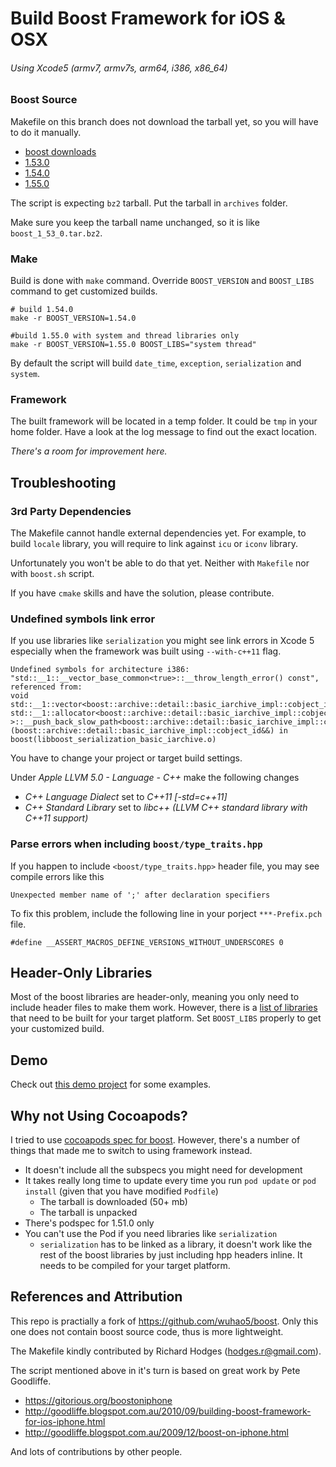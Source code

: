 Build Boost Framework for iOS & OSX
=====
###### Using Xcode5 (armv7, armv7s, arm64, i386, x86_64)

### Boost Source
Makefile on this branch does not download the tarball yet, so you will have to do it manually.

* [boost downloads](http://www.boost.org/users/download/)
* [1.53.0](https://sourceforge.net/projects/boost/files/boost/1.53.0/)
* [1.54.0](https://sourceforge.net/projects/boost/files/boost/1.54.0/)
* [1.55.0](https://sourceforge.net/projects/boost/files/boost/1.55.0/)

The script is expecting `bz2` tarball. Put the tarball in `archives` folder.

Make sure you keep the tarball name unchanged, so it is like `boost_1_53_0.tar.bz2`.

### Make

Build is done with `make` command.
Override `BOOST_VERSION` and `BOOST_LIBS` command to get customized builds.

    # build 1.54.0
    make -r BOOST_VERSION=1.54.0

    #build 1.55.0 with system and thread libraries only
    make -r BOOST_VERSION=1.55.0 BOOST_LIBS="system thread"

By default the script will build `date_time`, `exception`, `serialization` and `system`.

### Framework

The built framework will be located in a temp folder. It could be `tmp` in your home folder. Have a look at the log message to find out the exact location.

_There's a room for improvement here._

## Troubleshooting

### 3rd Party Dependencies
The Makefile cannot handle external dependencies yet.
For example, to build `locale` library, you will require to link against `icu` or `iconv` library.

Unfortunately you won't be able to do that yet. Neither with `Makefile` nor with `boost.sh` script.

If you have `cmake` skills and have the solution, please contribute.

### Undefined symbols link error
If you use libraries like `serialization` you might see link errors in Xcode 5 especially when the framework was built using `--with-c++11` flag.

    Undefined symbols for architecture i386:
    "std::__1::__vector_base_common<true>::__throw_length_error() const", referenced from:
    void std::__1::vector<boost::archive::detail::basic_iarchive_impl::cobject_id, std::__1::allocator<boost::archive::detail::basic_iarchive_impl::cobject_id> >::__push_back_slow_path<boost::archive::detail::basic_iarchive_impl::cobject_id>(boost::archive::detail::basic_iarchive_impl::cobject_id&&) in boost(libboost_serialization_basic_iarchive.o)

You have to change your project or target build settings.

Under *Apple LLVM 5.0 - Language - C++* make the following changes

* *C++ Language Dialect* set to *C++11 [-std=c++11]*
* *C++ Standard Library* set to *libc++ (LLVM C++ standard library with C++11 support)*

### Parse errors when including `boost/type_traits.hpp`
If you happen to include `<boost/type_traits.hpp>` header file, you may see compile errors like this

    Unexpected member name of ';' after declaration specifiers

To fix this problem, include the following line in your porject `***-Prefix.pch` file.

    #define __ASSERT_MACROS_DEFINE_VERSIONS_WITHOUT_UNDERSCORES 0

## Header-Only Libraries
Most of the boost libraries are header-only, meaning you only need to include header files to make them work.
However, there is a [list of libraries](http://www.boost.org/doc/libs/1_55_0/more/getting_started/unix-variants.html#header-only-libraries) that need to be built for your target platform.
Set `BOOST_LIBS` properly to get your customized build.

## Demo
Check out [this demo project](https://github.com/mgrebenets/boost-xcode5-demo) for some examples.

## Why not Using Cocoapods?
I tried to use [cocoapods spec for boost](https://github.com/CocoaPods/Specs/tree/master/boost).
However, there's a number of things that made me to switch to using framework instead.
* It doesn't include all the subspecs you might need for development
* It takes really long time to update every time you run `pod update` or `pod install` (given that you have modified `Podfile`)
  * The tarball is downloaded (50+ mb)
  * The tarball is unpacked
* There's podspec for 1.51.0 only
* You can't use the Pod if you need libraries like `serialization`
  * `serialization` has to be linked as a library, it doesn't work like the rest of the boost libraries by just including hpp headers inline. It needs to be compiled for your target platform.

## References and Attribution
This repo is practially a fork of https://github.com/wuhao5/boost.
Only this one does not contain boost source code, thus is more lightweight.

The Makefile kindly contributed by Richard Hodges (hodges.r@gmail.com).

The script mentioned above in it's turn is based on great work by Pete Goodliffe.

* https://gitorious.org/boostoniphone
* http://goodliffe.blogspot.com.au/2010/09/building-boost-framework-for-ios-iphone.html
* http://goodliffe.blogspot.com.au/2009/12/boost-on-iphone.html

And lots of contributions by other people.
